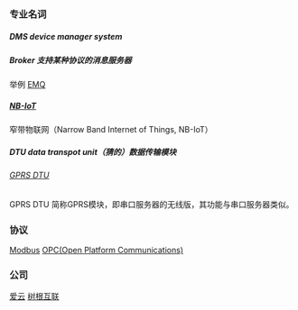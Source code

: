 

### 专业名词
##### DMS device manager system
##### Broker 支持某种协议的消息服务器
举例 [EMQ](http://www.emqtt.com/)
##### [NB-IoT](https://baike.baidu.com/item/NB-IoT) 
窄带物联网（Narrow Band Internet of Things, NB-IoT）
##### DTU data transpot unit（猜的）数据传输模块
###### [GPRS DTU](https://baike.baidu.com/item/GPRS%20DTU)
GPRS DTU 简称GPRS模块，即串口服务器的无线版，其功能与串口服务器类似。


### 协议
[Modbus](https://zh.wikipedia.org/wiki/Modbus)
[OPC(Open Platform Communications)](https://zh.wikipedia.org/wiki/%E5%BC%80%E6%94%BE%E5%B9%B3%E5%8F%B0%E9%80%9A%E4%BF%A1)

### 公司

[爱云](http://www.acloudglobal.com/)
[树根互联](http://www.rootcloud.com/)